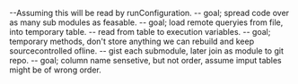 --Assuming this will be read by runConfiguration.
-- goal; spread code over as many sub modules as feasable.
-- goal; load remote queryies from file, into temporary table.
	-- read from table to execution variables.
-- goal; temporary methods, don't store anything we can rebuild and keep sourcecontrolled ofline.
    	-- gist each submodule, later join as module to git repo.
-- goal; column name sensetive, but not order, assume imput tables might be of wrong order.